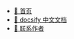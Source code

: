 <!-- _navbar.md -->

* [🚀 首页](/)
* [🐾 docsify 中文文档](/docsify-docs-zh-cn/)
* [🎨 联系作者](https://www.bbigsun.com/message-board.html)